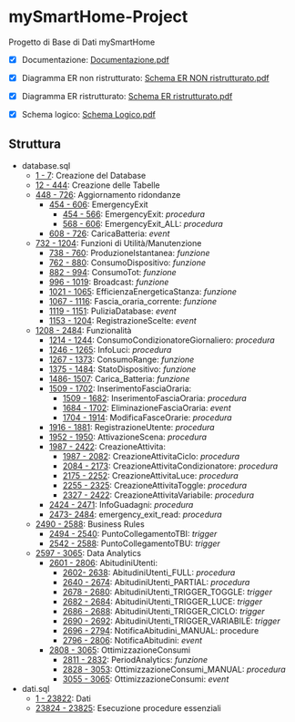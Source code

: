 # mySmartHome-Project
Progetto di Base di Dati mySmartHome

- [x] Documentazione: [Documentazione.pdf](./documentazione/Documentazione.pdf)
- [x] Diagramma ER non ristrutturato: [Schema ER NON ristrutturato.pdf](./documentazione/Schema%20ER%20NON%20ristrutturato.pdf)
- [x] Diagramma ER ristrutturato: [Schema ER ristrutturato.pdf](./documentazione/Schema%20ER%20ristrutturato.pdf)
- [x] Schema logico: [Schema Logico.pdf](./documentazione/Schema%20Logico.pdf)


## Struttura
- database.sql
  - [1 - 7](./sql/database.sql#L1-L7): Creazione del Database
  - [12 - 444](./sql/database.sql#L12-L444): Creazione delle Tabelle
  - [448 - 726](./sql/database.sql#L448-L726): Aggiornamento ridondanze
    - [454 - 606](./sql/database.sql#L454-L606): EmergencyExit
      - [454 - 566](./sql/database.sql#L454-L566): EmergencyExit: _procedura_
      - [568 - 606](./sql/database.sql#L568-L606): EmergencyExit_ALL: _procedura_
    - [608 - 726](./sql/database.sql#L508-L726): CaricaBatteria: _event_
  - [732 - 1204](./sql/database.sql#L732-L1204): Funzioni di Utilità/Manutenzione
    - [738 - 760](./sql/database.sql#L738-L760): ProduzioneIstantanea: _funzione_
    - [762 - 880](./sql/database.sql#L762-L880): ConsumoDispositivo: _funzione_
    - [882 - 994](./sql/database.sql#L882-L994): ConsumoTot: _funzione_
    - [996 - 1019](./sql/database.sql#L996-L1019): Broadcast: _funzione_
    - [1021 - 1065](./sql/database.sql#L1021-L1065): EfficienzaEnergeticaStanza: _funzione_
    - [1067 - 1116](./sql/database.sql#L1067-L1116): Fascia_oraria_corrente: _funzione_
    - [1119 - 1151](./sql/database.sql#L1119-L1151): PuliziaDatabase: _event_
    - [1153 - 1204](./sql/database.sql#L1153-L1204): RegistrazioneScelte: _event_
  - [1208 - 2484](./sql/database.sql#L1208-L2484): Funzionalità
    - [1214 - 1244](./sql/database.sql#L1214-L1244): ConsumoCondizionatoreGiornaliero: _procedura_
    - [1246 - 1265](./sql/database.sql#L1246-L1265): InfoLuci: _procedura_
    - [1267 - 1373](./sql/database.sql#L1267-L1376): ConsumoRange: _funzione_
    - [1375 - 1484](./sql/database.sql#L1375-L1484): StatoDispositivo: _funzione_
    - [1486- 1507](./sql/database.sql#L1486-L1507): Carica_Batteria: _funzione_
    - [1509 - 1702](./sql/database.sql#L1509-L1702): InserimentoFasciaOraria:
      - [1509 - 1682](./sql/database.sql#L1509-L1682): InserimentoFasciaOraria: _procedura_
      - [1684 - 1702](./sql/database.sql#L1684-L1702): EliminazioneFasciaOraria: _event_
      - [1704 - 1914](./sql/database.sql#L1704-L1914): ModificaFasceOrarie: _procedura_
    - [1916 - 1881](./sql/database.sql#L1916-L1881): RegistrazioneUtente: _procedura_
    - [1952 - 1950](./sql/database.sql#L1952-L1950): AttivazioneScena: _procedura_
    - [1987 - 2422](./sql/database.sql#L1987-L2422): CreazioneAttivita:
      - [1987 - 2082](./sql/database.sql#L1987-L2082): CreazioneAttivitaCiclo: _procedura_
      - [2084 - 2173](./sql/database.sql#L2084-L2173): CreazioneAttivitaCondizionatore: _procedura_
      - [2175 - 2252](./sql/database.sql#L2175-L2252): CreazioneAttivitaLuce: _procedura_
      - [2255 - 2325](./sql/database.sql#L2255-L2325): CreazioneAttivitaToggle: _procedura_
      - [2327 - 2422](./sql/database.sql#L2327-L2422): CreazioneAttivitaVariabile: _procedura_
    - [2424 - 2471](./sql/database.sql#L2424-L2471): InfoGuadagni: _procedura_
    - [2473- 2484](./sql/database.sql#L2473-L2484): emergency_exit_read: _procedura_
  - [2490 - 2588](./sql/database.sql#L2490-L2588): Business Rules
    - [2494 - 2540](./sql/database.sql#L2494-L2540): PuntoCollegamentoTBI: _trigger_
    - [2542 - 2588](./sql/database.sql#L2542-L2588): PuntoCollegamentoTBU: _trigger_
  - [2597 - 3065](./sql/database.sql#L2597-L3065): Data Analytics
    - [2601 - 2806](./sql/database.sql#L2601-L2806): AbitudiniUtenti:
      - [2602- 2638](./sql/database.sql#L2602-L2638): AbitudiniUtenti_FULL: _procedura_
      - [2640 - 2674](./sql/database.sql#L2640-L2674): AbitudiniUtenti_PARTIAL: _procedura_
      - [2678 - 2680](./sql/database.sql#L2678-L2680): AbitudiniUtenti_TRIGGER_TOGGLE: _trigger_
      - [2682 - 2684](./sql/database.sql#L2682-L2684): AbitudiniUtenti_TRIGGER_LUCE: _trigger_
      - [2686 - 2688](./sql/database.sql#L2686-L2688): AbitudiniUtenti_TRIGGER_CICLO: _trigger_
      - [2690 - 2692](./sql/database.sql#L2690-L2692): AbitudiniUtenti_TRIGGER_VARIABILE: _trigger_
      - [2696 - 2794](./sql/database.sql#L2696-L2794): NotificaAbitudini_MANUAL: procedure
      - [2796 - 2806](./sql/database.sql#L2796-L2806): NotificaAbitudini: _event_
    - [2808 - 3065](./sql/database.sql#L2808-L3065): OttimizzazioneConsumi
      - [2811 - 2832](./sql/database.sql#L2811-L2832): PeriodAnalytics: _funzione_
      - [2828 - 3053](./sql/database.sql#L2828-L3053): OttimizzazioneConsumi_MANUAL: _procedura_
      - [3055 - 3065](./sql/database.sql#L3055-3065): OttimizzazioneConsumi: _event_
- dati.sql
  - [1 - 23822](./sql/database.sql#L1-L23822): Dati
  - [23824 - 23825](./sql/database.sql#L23824-L23825): Esecuzione procedure essenziali